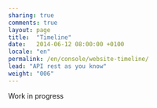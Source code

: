 ```yaml
---
sharing: true
comments: true
layout: page
title:  "Timeline"
date:   2014-06-12 08:00:00 +0100
locale: "en"
permalink: /en/console/website-timeline/
lead: "API rest as you know"
weight: "006"
---
```


Work in progress